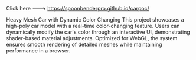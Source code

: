 Click here ---> https://spoonbenderpro.github.io/carpoc/

Heavy Mesh Car with Dynamic Color Changing 
This project showcases a high-poly car model with a real-time color-changing feature. Users can dynamically modify the car's color through an interactive UI, demonstrating shader-based material adjustments.
Optimized for WebGL, the system ensures smooth rendering of detailed meshes while maintaining performance in a browser.  

